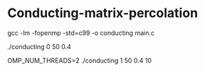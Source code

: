 # Conducting-matrix-percolation


gcc -lm -fopenmp -std=c99 -o conducting main.c

./conducting 0 50 0.4

OMP_NUM_THREADS=2 ./conducting 1 50 0.4 10
